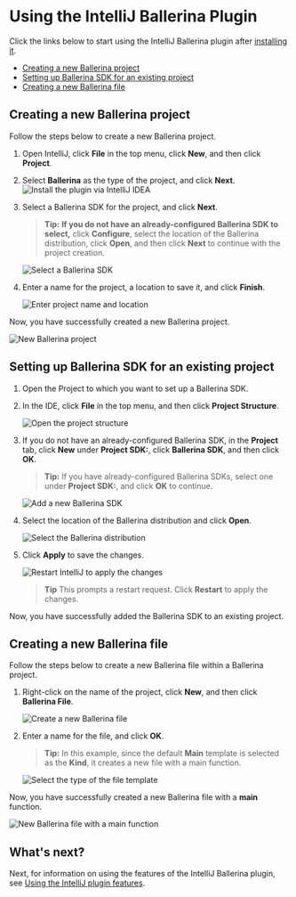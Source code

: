 # Using the IntelliJ Ballerina Plugin

Click the links below to start using the IntelliJ Ballerina plugin after [installing it](../intellij-plugin.md).

- [Creating a new Ballerina project](#creating-a-new-ballerina-project)
- [Setting up Ballerina SDK for an existing project](#setting-up-ballerina-sdk-for-an-existing-project)
- [Creating a new Ballerina file](#creating-a-new-ballerina-file)

## Creating a new Ballerina project

Follow the steps below to create a new Ballerina project.

1. Open IntelliJ, click **File** in the top menu, click **New**, and then click **Project**.

2. Select **Ballerina** as the type of the project, and click **Next**.
![Install the plugin via IntelliJ IDEA](images/select-project-type.png)

3. Select a Ballerina SDK for the project, and click **Next**.

    >**Tip:** **If you do not have an already-configured Ballerina SDK to select,** click **Configure**, select the location of the Ballerina distribution, click **Open**, and then click **Next** to continue with the project creation.

    ![Select a Ballerina SDK](images/select-sdk.png)
   
4. Enter a name for the project, a location to save it, and click **Finish**.

    ![Enter project name and location](images/enter-project-name-and-location.png)

Now, you have successfully created a new Ballerina project.

![New Ballerina project](images/new-ballerina-project.png)

## Setting up Ballerina SDK for an existing project

1. Open the Project to which you want to set up a Ballerina SDK.
2. In the IDE, click **File** in the top menu, and then click **Project Structure**.

    ![Open the project structure](images/open-project-structure.png)
3. If you do not have an already-configured Ballerina SDK, in the **Project** tab, click **New** under **Project SDK:**, click **Ballerina SDK**, and then click **OK**. 

    >**Tip:** If you have already-configured Ballerina SDKs, select one under **Project SDK:**, and click **OK** to continue.

    ![Add a new Ballerina SDK](images/add-new-sdk.png)
4. Select the location of the Ballerina distribution and click **Open**.

    ![Select the Ballerina distribution](images/select-ballerina-distribution.png)
5. Click **Apply** to save the changes.

    ![Restart IntelliJ to apply the changes](images/apply-changes.png)

    >**Tip** This prompts a restart request. Click **Restart** to apply the changes.

 Now, you have successfully added the Ballerina SDK to an existing project.

## Creating a new Ballerina file

Follow the steps below to create a new Ballerina file within a Ballerina project.

1. Right-click on the name of the project, click **New**, and then click **Ballerina File**.

    ![Create a new Ballerina file](images/create-new-ballerina-file.png)

2. Enter a name for the file, and click **OK**. 

    > **Tip:** In this example, since the default **Main** template is selected as the **Kind**, it creates a new file with a main function.

    ![Select the type of the file template](images/select-file-kind.png)

Now, you have successfully created a new Ballerina file with a **main** function.

![New Ballerina file with a main function](images/new-ballerina-file-with-main-function.png)

## What's next?

 Next, for information on using the features of the IntelliJ Ballerina plugin, see [Using the IntelliJ plugin features](#using-interllij-plugin-features).
 


 